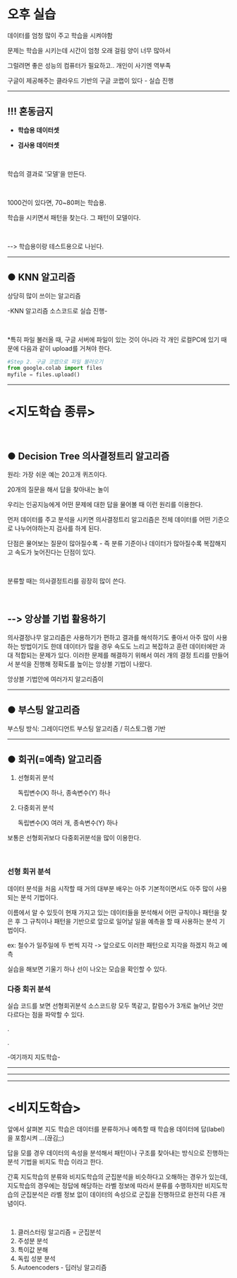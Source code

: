 # 오후 실습

데이터를 엄청 많이 주고 학습을 시켜야함

문제는 학습을 시키는데 시간이 엄청 오래 걸림 양이 너무 많아서

그럴려면 좋은 성능의 컴퓨터가 필요하고.. 개인이 사기엔 역부족

구글이 제공해주는 클라우드 기반의 구글 코랩이 있다 - 실습 진행

---

## **!!! 혼동금지**

- **학습용 데이터셋**

- **검사용 데이터셋**

​    

학습의 결과로 '모델'을 만든다.

​    

1000건이 있다면, 70~80퍼는 학습용. 

학습을 시키면서 패턴을 찾는다. 그 패턴이 모델이다.

​    

--> 학습용이랑 테스트용으로 나뉜다.

---

## ● KNN 알고리즘

상당히 많이 쓰이는 알고리즘

-KNN 알고리즘 소스코드로 실습 진행-

​    

*특히 파일 불러올 때, 구글 서버에 파일이 있는 것이 아니라 각 개인 로컬PC에 있기 때문에 다음과 같이 upload를 거쳐야 한다.

```python
#Step 2. 구글 코랩으로 파일 불러오기
from google.colab import files
myfile = files.upload()
```

---

# <지도학습 종류>

​    

## ● Decision Tree 의사결정트리 알고리즘

원리: 가장 쉬운 예는 20고개 퀴즈이다.

20개의 질문을 해서 답을 찾아내는 놀이

우리는 인공지능에게 어떤 문제에 대한 답을 물어볼 때 이런 원리를 이용한다. 

먼저 데이터를 주고 분석을 시키면 의사결정트리 알고리즘은 전체 데이터를 어떤 기준으로 나누어야하는지 검사를 하게 된다.

단점은 물어보는 질문이 많아질수록 - 즉 분류 기준이나 데이터가 많아질수록 복잡해지고 속도가 늦어진다는 단점이 있다.

​    

분류할 때는  의사결정트리를 굉장히 많이 쓴다.

​    

## --> 앙상블 기법 활용하기

의사결정나무 알고리즘은 사용하기가 편하고 결과를 해석하기도 좋아서 아주 많이 사용하는 방법이기도 한데 데이터가 많을 경우 속도도 느리고 복잡하고 훈련 데이터에만 과대 적합되는 문제가 있다. 이러한 문제를 해결하기 위해서 여러 개의 결정 트리를 만들어서 분석을 진행해 정확도를 높이는 앙상블 기법이 나왔다.

앙상블 기법안에 여러가지 알고리즘이 

---

## ● 부스팅 알고리즘

부스팅 방식: 그레이디언트 부스팅 알고리즘 / 히스토그램 기반

---

## ● 회귀(=예측) 알고리즘

1. 선형회귀 분석

   독립변수(X) 하나, 종속변수(Y) 하나

2. 다중회귀 분석

   독립변수(X) 여러 개, 종속변수(Y) 하나

보통은 선형회귀보다 다중회귀분석을 많이 이용한다.

​      

### 선형 회귀 분석

데이터 분석을 처음 시작할 때 거의 대부분 배우는 아주 기본적이면서도 아주 많이 사용되는 분석 기법이다.

이름에서 알 수 있듯이 현재 가지고 있는 데이터들을 분석해서 어떤 규칙이나 패턴을 찾은 후 그 규칙이나 패턴을 기반으로 앞으로 일어날 일을 예측을 할 때 사용하는 분석 기법이다.

ex: 철수가 일주일에 두 번씩 지각 -> 앞으로도 이러한 패턴으로 지각을 하겠지 하고 예측

실습을 해보면 기울기 하나 선이 나오는 모습을 확인할 수 있다.

### 다중 회귀 분석

실습 코드를 보면  선형회귀분석 소스코드랑 모두 똑같고, 칼럼수가 3개로 늘어난 것만 다르다는 점을 파악할 수 있다.

.

.

-여기까지 지도학습-

---

---

---

# <비지도학습>

앞에서 살펴본 지도 학습은 데이터를 분류하거나 예측할 때   학습용 데이터에 답(label)을 포함시켜 ...(끊김;;)

답을 모를 경우 데이터의 속성을 분석해서 패턴이나 구조를 찾아내는 방식으로 진행하는 분석 기법을 비지도 학습 이라고 한다.

간혹 지도학습의 분류와 비지도학습의 군집분석을 비슷하다고 오해하는 경우가 있는데, 지도학습의 경우에는 정답에 해당하는 라벨 정보에 따라서 분류를 수행하지만 비지도학습의 군집분석은 라벨 정보 없이 데이터의 속성으로 군집을 진행하므로 완전히 다른 개념이다.

​    

1. 클러스터링 알고리즘 = 군집분석
2. 주성분 분석
3. 특이값 분해
4. 독립 성분 분석
5. Autoencoders - 딥러닝 알고리즘

